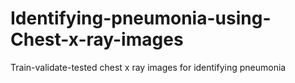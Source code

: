 # Identifying-pneumonia-using-Chest-x-ray-images
Train-validate-tested chest x ray images for identifying pneumonia 
